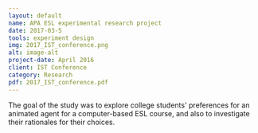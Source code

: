 ```yaml
---
layout: default
name: APA ESL experimental research project
date: 2017-03-5
tools: experiment design
img: 2017_IST_conference.png
alt: image-alt
project-date: April 2016
client: IST Conference
category: Research
pdf: 2017_IST_conference.pdf
---
```

The goal of the study was to explore college students' preferences for an animated agent for a computer-based ESL course, and also to investigate their rationales for their choices.

